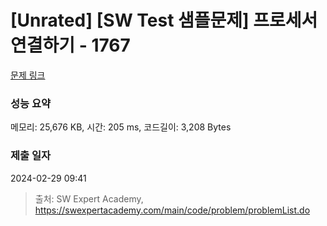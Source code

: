 # [Unrated] [SW Test 샘플문제] 프로세서 연결하기 - 1767 

[문제 링크](https://swexpertacademy.com/main/code/problem/problemDetail.do?contestProbId=AV4suNtaXFEDFAUf) 

### 성능 요약

메모리: 25,676 KB, 시간: 205 ms, 코드길이: 3,208 Bytes

### 제출 일자

2024-02-29 09:41



> 출처: SW Expert Academy, https://swexpertacademy.com/main/code/problem/problemList.do